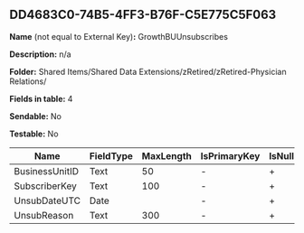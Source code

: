 ## DD4683C0-74B5-4FF3-B76F-C5E775C5F063

**Name** (not equal to External Key)**:** GrowthBUUnsubscribes

**Description:** n/a

**Folder:** Shared Items/Shared Data Extensions/zRetired/zRetired-Physician Relations/

**Fields in table:** 4

**Sendable:** No

**Testable:** No

| Name | FieldType | MaxLength | IsPrimaryKey | IsNullable | DefaultValue |
| --- | --- | --- | --- | --- | --- |
| BusinessUnitID | Text | 50 | - | + |  |
| SubscriberKey | Text | 100 | - | + |  |
| UnsubDateUTC | Date |  | - | + |  |
| UnsubReason | Text | 300 | - | + |  |
